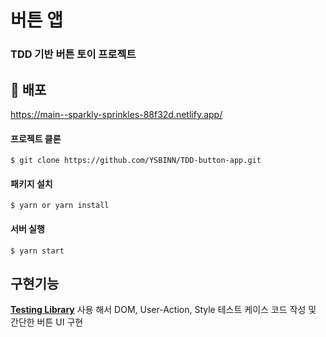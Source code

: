 # 버튼 앱
### TDD 기반 버튼 토이 프로젝트
## 📌 배포

https://main--sparkly-sprinkles-88f32d.netlify.app/
#### 프로젝트 클론

```shell
$ git clone https://github.com/YSBINN/TDD-button-app.git
```

#### 패키지 설치

```shell
$ yarn or yarn install
```

#### 서버 실행

```shell
$ yarn start
```

## 구현기능
 [**Testing Library**](https://testing-library.com/) 사용 해서 DOM, User-Action, Style 테스트 케이스 코드 작성 및 간단한 버튼 UI 구현

